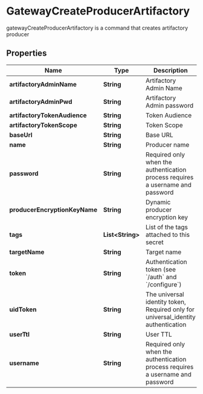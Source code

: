 

# GatewayCreateProducerArtifactory

gatewayCreateProducerArtifactory is a command that creates artifactory producer
## Properties

Name | Type | Description | Notes
------------ | ------------- | ------------- | -------------
**artifactoryAdminName** | **String** | Artifactory Admin Name |  [optional]
**artifactoryAdminPwd** | **String** | Artifactory Admin password |  [optional]
**artifactoryTokenAudience** | **String** | Token Audience | 
**artifactoryTokenScope** | **String** | Token Scope | 
**baseUrl** | **String** | Base URL |  [optional]
**name** | **String** | Producer name | 
**password** | **String** | Required only when the authentication process requires a username and password |  [optional]
**producerEncryptionKeyName** | **String** | Dynamic producer encryption key |  [optional]
**tags** | **List&lt;String&gt;** | List of the tags attached to this secret |  [optional]
**targetName** | **String** | Target name |  [optional]
**token** | **String** | Authentication token (see &#x60;/auth&#x60; and &#x60;/configure&#x60;) |  [optional]
**uidToken** | **String** | The universal identity token, Required only for universal_identity authentication |  [optional]
**userTtl** | **String** | User TTL |  [optional]
**username** | **String** | Required only when the authentication process requires a username and password |  [optional]



